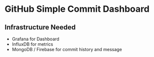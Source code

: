 # GitHub Simple Commit Dashboard
## Infrastructure Needed
* Grafana for Dashboard
* InfluxDB for metrics
* MongoDB / Firebase for commit history and message
